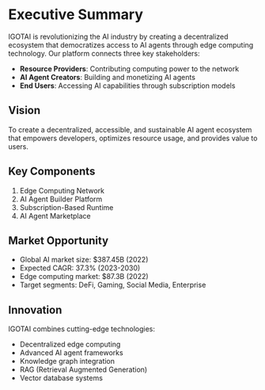 # Executive Summary

IGOTAI is revolutionizing the AI industry by creating a decentralized ecosystem that democratizes access to AI agents through edge computing technology. Our platform connects three key stakeholders:

- **Resource Providers**: Contributing computing power to the network
- **AI Agent Creators**: Building and monetizing AI agents
- **End Users**: Accessing AI capabilities through subscription models

## Vision
To create a decentralized, accessible, and sustainable AI agent ecosystem that empowers developers, optimizes resource usage, and provides value to users.

## Key Components
1. Edge Computing Network
2. AI Agent Builder Platform
3. Subscription-Based Runtime
4. AI Agent Marketplace

## Market Opportunity
- Global AI market size: $387.45B (2022)
- Expected CAGR: 37.3% (2023-2030)
- Edge computing market: $87.3B (2022)
- Target segments: DeFi, Gaming, Social Media, Enterprise

## Innovation
IGOTAI combines cutting-edge technologies:
- Decentralized edge computing
- Advanced AI agent frameworks
- Knowledge graph integration
- RAG (Retrieval Augmented Generation)
- Vector database systems 